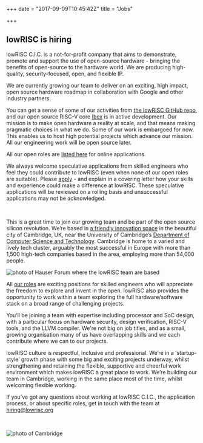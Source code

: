 +++
date = "2017-09-09T10:45:42Z"
title = "Jobs"

+++

## lowRISC is hiring
lowRISC C.I.C. is a not-for-profit company that aims to demonstrate, promote and support the use of open-source hardware - bringing the benefits of open-source to the hardware world. We are producing high-quality, security-focused, open, and flexible IP.

We are currently growing our team to deliver on an exciting, high impact, open source hardware roadmap in collaboration with Google and other industry partners.

You can get a sense of some of our activities from [the lowRISC GitHub repo](https://github.com/lowRISC), and our open source RISC-V core [Ibex](https://github.com/lowRISC/ibex) is in active development. Our mission is to make open hardware a reality at scale, and that means making pragmatic choices in what we do. Some of our work is embargoed for now. This enables us to host high potential projects which advance our mission. All our engineering work will be open source later. 

All our open roles are [listed here](https://lowrisc.applytojob.com/) for online applications.

We always welcome speculative applications from skilled engineers who feel they could contribute to lowRISC (even when none of our open roles are suitable). Please [apply](https://lowrisc.applytojob.com/apply/NHq7IqDaqL/Speculative-Applications-General) - and explain in a covering letter how your skills and experience could make a difference at lowRISC. These speculative applications will be reviewed on a rolling basis and unsuccessful applications may not be acknowledged.


  <div class="">
    <a href="https://lowrisc.applytojob.com/" class="button button-big button-red" style="margin-top: 15px; color: #fff;">Apply now!</a>
  </div>

This is a great time to join our growing team and be part of the open source silicon revolution. We’re based in [a friendly innovation space](https://www.ideaspace.cam.ac.uk/) in the beautiful city of Cambridge, UK, near the University of Cambridge’s [Department of Computer Science and Technology](http://www.cst.cam.ac.uk). Cambridge is home to a varied and lively tech cluster, arguably the most successful in Europe with more than 1,500 high-tech companies based in the area, employing more than 54,000 people.

 ![photo of Hauser Forum where the lowRISC team are based](/img/ideaspacewest.JPG "ideaSpace")

All [our roles](https://lowrisc.applytojob.com/) are exciting positions for skilled engineers who will appreciate the freedom to explore and invent in the open. lowRISC also provides the opportunity to work within a team exploring the full hardware/software stack on a broad range of challenging projects.  

You’ll be joining a team with expertise including processor and SoC design, with a particular focus on  hardware security, design verification, RISC-V tools, and the LLVM compiler. We're not big on job titles, and as a small, growing organisation many of us have overlapping skills and we each contribute where we can to our projects.

lowRISC culture is respectful, inclusive and professional. We’re in a ‘startup-style’ growth phase with some big and exciting projects underway, whilst strengthening and retaining the flexible, supportive and cheerful work environment which makes lowRISC a great place to work. We’re building our team in Cambridge, working in the same place most of the time, whilst welcoming flexible working.

If you’ve got any questions about working at lowRISC C.I.C., the application process, or about specific roles, get in touch with the team at hiring@lowrisc.org


  <div class="">
    <a href="https://lowrisc.applytojob.com/" class="button button-big button-red" style="margin-top: 15px; color: #fff;">Apply now!</a>
  </div>

 ![photo of Cambridge](/img/cambridge1.jpg "Cambridge")
